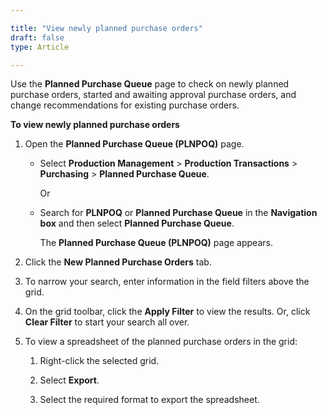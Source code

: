 ```yaml
---

title: "View newly planned purchase orders"
draft: false
type: Article

---
```


Use the **Planned Purchase Queue** page to check on newly planned purchase orders, started and awaiting approval purchase orders, and change recommendations for existing purchase orders.

**To view newly planned purchase orders**

1. Open the **Planned Purchase Queue (PLNPOQ)** page.

    - Select **Production Management** > **Production Transactions** > **Purchasing** > **Planned Purchase Queue**.

        Or

    - Search for **PLNPOQ** or **Planned Purchase Queue** in the **Navigation box** and then select **Planned Purchase Queue**.

        The **Planned Purchase Queue (PLNPOQ)** page appears.

2. Click the **New Planned Purchase Orders** tab.

3. To narrow your search, enter information in the field filters above the grid.

4. On the grid toolbar, click the **Apply Filter** to view the results. Or, click **Clear Filter** to start your search all over.

5. To view a spreadsheet of the planned purchase orders in the grid:

    1. Right-click the selected grid.

    2. Select **Export**.

    3. Select the required format to export the spreadsheet.

​